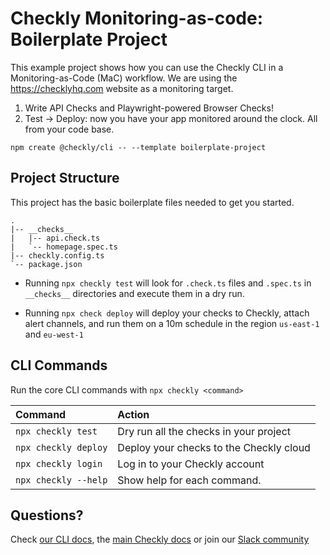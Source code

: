 # Checkly Monitoring-as-code: Boilerplate Project

This example project shows how you can use the Checkly CLI in a Monitoring-as-Code (MaC) workflow. We are using the
https://checklyhq.com website as a monitoring target.

1. Write API Checks and Playwright-powered Browser Checks!
2. Test -> Deploy: now you have your app monitored around the clock. All from your code base.

```
npm create @checkly/cli -- --template boilerplate-project
```

## Project Structure

This project has the basic boilerplate files needed to get you started.

```
.
|-- __checks__
|   |-- api.check.ts
|   `-- homepage.spec.ts
|-- checkly.config.ts
`-- package.json
```

- Running `npx checkly test` will look for `.check.ts` files and `.spec.ts` in `__checks__` directories and execute them in a dry run.

- Running `npx check deploy` will deploy your checks to Checkly, attach alert channels, and run them on a 10m schedule in the 
region `us-east-1` and `eu-west-1`

## CLI Commands

Run the core CLI commands with `npx checkly <command>` 

| Command              | Action                                           |
|:---------------------|:-------------------------------------------------|
| `npx checkly test`   | Dry run all the checks in your project           |
| `npx checkly deploy` | Deploy your checks to the Checkly cloud          |
| `npx checkly login`  | Log in to your Checkly account                   |
| `npx checkly --help` | Show help for each command.                      |

## Questions?

Check [our CLI docs](https://github.com/checkly/checkly-cli), the [main Checkly docs](https://checklyhq.com/docs) or 
join our [Slack community](https://checklyhq.com/slack)

